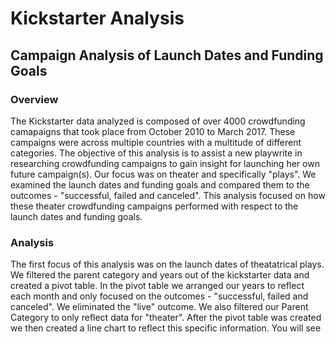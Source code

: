 # Kickstarter Analysis 
## Campaign Analysis of Launch Dates and Funding Goals
### Overview
The Kickstarter data analyzed is composed of over 4000 crowdfunding camapaigns that took place from October 2010 to March 2017. These campaigns were across multiple countries with a multitude of different categories. The objective of this analysis is to assist a new playwrite in researching crowdfunding campaigns to gain insight for launching her own future campaign(s). Our focus was on theater and specifically "plays".  We examined the launch dates and funding goals and compared them to the outcomes - "successful, failed and canceled". This analysis focused on how these theater crowdfunding campaigns performed with respect to the launch dates and funding goals. 

### Analysis
The first focus of this analysis was on the launch dates of theatatrical plays.  We filtered the parent category and years out of the kickstarter data and created a pivot table. In the pivot table we arranged our years to reflect each month and only focused on the outcomes - "successful, failed and canceled".  We eliminated the "live" outcome.  We also filtered our Parent Category to only reflect data for "theater". After the pivot table was created we then created a line chart to reflect this specific information. You will see 

